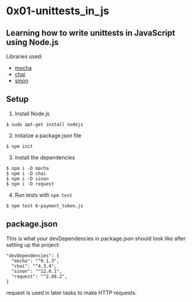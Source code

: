 # 0x01-unittests_in_js

## Learning how to write unittests in JavaScript using Node.js

Libraries used:
- [mocha](https://mochajs.org/)
- [chai](https://www.chaijs.com/)
- [sinon](https://sinonjs.org/)

## Setup
1. Install Node.js
```
$ sudo apt-get install nodejs
```
2. Initalize a package.json file
```
$ npm init
```
3. Install the dependencies
```
$ npm i -D mocha
$ npm i -D chai
$ npm i -D sinon
$ npm i -D request
```
4. Run tests with `npm test`
```
$ npm test 6-payment_token.js
```

## package.json
This is what your devDependencies in package.json should look like after setting up the project:
```
"devDependencies": {
  "mocha": "^9.1.3",
  "chai": "^4.3.4",
  "sinon": "^12.0.1",
  "request": "^2.88.2",
}
```
request is used in later tasks to make HTTP requests.